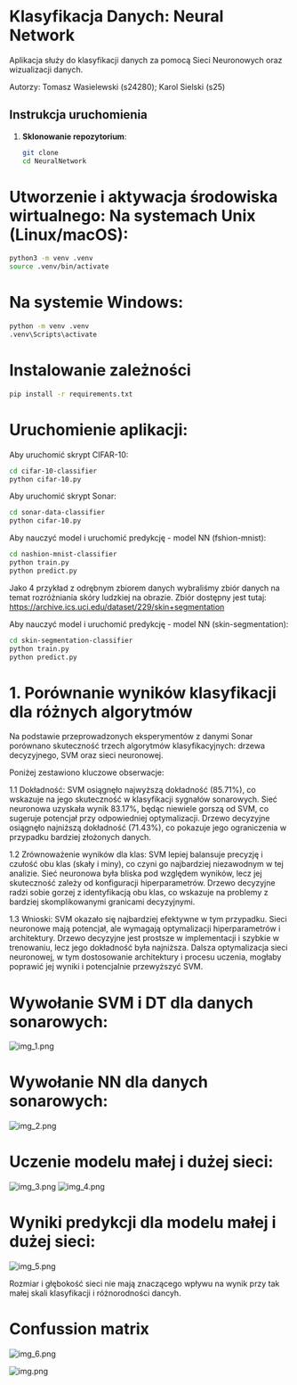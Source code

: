 # Klasyfikacja Danych: Neural Network

Aplikacja służy do klasyfikacji danych za pomocą Sieci Neuronowych oraz wizualizacji danych.

Autorzy: Tomasz Wasielewski (s24280); Karol Sielski (s25)

## Instrukcja uruchomienia

1. **Sklonowanie repozytorium**:
   ```bash
   git clone
   cd NeuralNetwork
   ```

# Utworzenie i aktywacja środowiska wirtualnego: Na systemach Unix (Linux/macOS):
```bash
python3 -m venv .venv
source .venv/bin/activate
```

# Na systemie Windows:
```bash
python -m venv .venv
.venv\Scripts\activate
```

# Instalowanie zależności
```bash
pip install -r requirements.txt
```

# Uruchomienie aplikacji: 
Aby uruchomić skrypt CIFAR-10:
```bash
cd cifar-10-classifier
python cifar-10.py
```

Aby uruchomić skrypt Sonar:
```bash
cd sonar-data-classifier
python cifar-10.py
```

Aby nauczyć model i uruchomić predykcję - model NN (fshion-mnist):
```bash
cd nashion-mnist-classifier
python train.py
python predict.py
```


Jako 4 przykład z odrębnym zbiorem danych wybraliśmy zbiór danych na temat rozróżniania skóry ludzkiej na obrazie.
Zbiór dostępny jest tutaj: https://archive.ics.uci.edu/dataset/229/skin+segmentation

Aby nauczyć model i uruchomić predykcję - model NN (skin-segmentation):
```bash
cd skin-segmentation-classifier
python train.py
python predict.py
```

# 1. Porównanie wyników klasyfikacji dla różnych algorytmów
Na podstawie przeprowadzonych eksperymentów z danymi Sonar porównano skuteczność trzech algorytmów klasyfikacyjnych: 
drzewa decyzyjnego, SVM oraz sieci neuronowej. 

Poniżej zestawiono kluczowe obserwacje:

1.1 Dokładność:
SVM osiągnęło najwyższą dokładność (85.71%), co wskazuje na jego skuteczność w klasyfikacji sygnałów sonarowych.
Sieć neuronowa uzyskała wynik 83.17%, będąc niewiele gorszą od SVM, co sugeruje potencjał przy odpowiedniej optymalizacji.
Drzewo decyzyjne osiągnęło najniższą dokładność (71.43%), co pokazuje jego ograniczenia w przypadku bardziej złożonych
danych.

1.2 Zrównoważenie wyników dla klas:
SVM lepiej balansuje precyzję i czułość obu klas (skały i miny), co czyni go najbardziej niezawodnym w tej analizie.
Sieć neuronowa była bliska pod względem wyników, lecz jej skuteczność zależy od konfiguracji hiperparametrów.
Drzewo decyzyjne radzi sobie gorzej z identyfikacją obu klas, co wskazuje na problemy z bardziej skomplikowanymi 
granicami decyzyjnymi.

1.3 Wnioski:
SVM okazało się najbardziej efektywne w tym przypadku.
Sieci neuronowe mają potencjał, ale wymagają optymalizacji hiperparametrów i architektury.
Drzewo decyzyjne jest prostsze w implementacji i szybkie w trenowaniu, lecz jego dokładność była najniższa.
Dalsza optymalizacja sieci neuronowej, w tym dostosowanie architektury i procesu uczenia, mogłaby poprawić jej wyniki i 
potencjalnie przewyższyć SVM.


# Wywołanie SVM i DT dla danych sonarowych:
![img_1.png](img_1.png)

# Wywołanie NN dla danych sonarowych:
![img_2.png](img_2.png)

# Uczenie modelu małej i dużej sieci:
![img_3.png](img_3.png)
![img_4.png](img_4.png)

# Wyniki predykcji dla modelu małej i dużej sieci:
![img_5.png](img_5.png)

Rozmiar i głębokość sieci nie mają znaczącego wpływu na wynik przy tak małej skali klasyfikacji i różnorodności dancyh.

# Confussion matrix
![img_6.png](img_6.png)


![img.png](img.png)